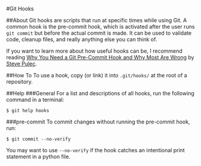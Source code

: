 #Git Hooks

##About
Git hooks are scripts that run at specific times while using Git. A common hook is the pre-commit hook, which is activated after the user runs `git commit` but before the actual commit is made. It can be used to validate code, cleanup files, and really anything else you can think of.

If you want to learn more about how useful hooks can be, I recommend reading [Why You Need a Git Pre-Commit Hook and Why Most Are Wrong](http://tech.yipit.com/2011/11/16/183772396/) by [Steve Pulec](https://twitter.com/spulec).

##How To
To use a hook, copy (or link) it into `.git/hooks/` at the root of a repository.

##Help
###General
For a list and descriptions of all hooks, run the following command in a terminal:

    $ git help hooks

###pre-commit
To commit changes without running the pre-commit hook, run:

    $ git commit --no-verify

You may want to use `--no-verify` if the hook catches an intentional print statement in a python file.
